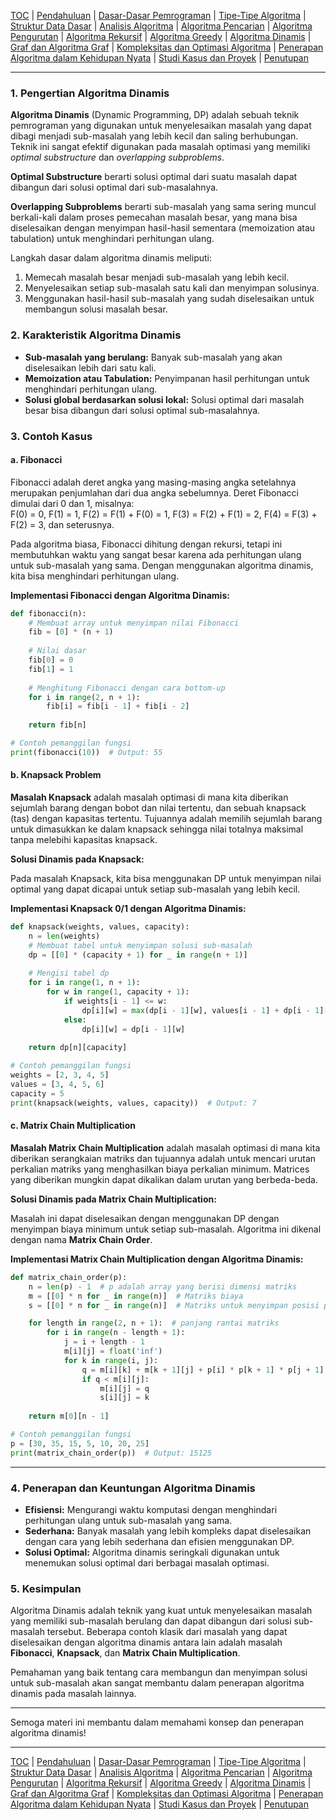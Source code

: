[TOC](README.md) | [Pendahuluan](Pendahuluan.md) | [Dasar-Dasar Pemrograman](DasarPemrograman.md) | [Tipe-Tipe Algoritma](TipeAlgoritma.md) | [Struktur Data Dasar](StrukturDataDasar.md) | [Analisis Algoritma](AnalisisAlgoritma.md) | [Algoritma Pencarian](AlgoritmaPencarian.md) | [Algoritma Pengurutan](AlgoritmaPengurutan.md) | [Algoritma Rekursif](AlgoritmaRekursif.md) | [Algoritma Greedy](AlgoritmaGreedy.md) | [Algoritma Dinamis](AlgoritmaDinamis.md) | [Graf dan Algoritma Graf](AlgoritmaGraf.md) | [Kompleksitas dan Optimasi Algoritma](KompleksitasdanOptimasiAlgoritma.md) | [Penerapan Algoritma dalam Kehidupan Nyata](PenerapanAlgoritma.md) | [Studi Kasus dan Proyek](StudiKasus.md) | [Penutupan](Penutupan.md)

---

### **1. Pengertian Algoritma Dinamis**

**Algoritma Dinamis** (Dynamic Programming, DP) adalah sebuah teknik pemrograman yang digunakan untuk menyelesaikan masalah yang dapat dibagi menjadi sub-masalah yang lebih kecil dan saling berhubungan. Teknik ini sangat efektif digunakan pada masalah optimasi yang memiliki *optimal substructure* dan *overlapping subproblems*.

**Optimal Substructure** berarti solusi optimal dari suatu masalah dapat dibangun dari solusi optimal dari sub-masalahnya.

**Overlapping Subproblems** berarti sub-masalah yang sama sering muncul berkali-kali dalam proses pemecahan masalah besar, yang mana bisa diselesaikan dengan menyimpan hasil-hasil sementara (memoization atau tabulation) untuk menghindari perhitungan ulang.

Langkah dasar dalam algoritma dinamis meliputi:
1. Memecah masalah besar menjadi sub-masalah yang lebih kecil.
2. Menyelesaikan setiap sub-masalah satu kali dan menyimpan solusinya.
3. Menggunakan hasil-hasil sub-masalah yang sudah diselesaikan untuk membangun solusi masalah besar.

### **2. Karakteristik Algoritma Dinamis**
- **Sub-masalah yang berulang:** Banyak sub-masalah yang akan diselesaikan lebih dari satu kali.
- **Memoization atau Tabulation:** Penyimpanan hasil perhitungan untuk menghindari perhitungan ulang.
- **Solusi global berdasarkan solusi lokal:** Solusi optimal dari masalah besar bisa dibangun dari solusi optimal sub-masalahnya.

### **3. Contoh Kasus**

#### **a. Fibonacci**

Fibonacci adalah deret angka yang masing-masing angka setelahnya merupakan penjumlahan dari dua angka sebelumnya. Deret Fibonacci dimulai dari 0 dan 1, misalnya:  
F(0) = 0, F(1) = 1, F(2) = F(1) + F(0) = 1, F(3) = F(2) + F(1) = 2, F(4) = F(3) + F(2) = 3, dan seterusnya.

Pada algoritma biasa, Fibonacci dihitung dengan rekursi, tetapi ini membutuhkan waktu yang sangat besar karena ada perhitungan ulang untuk sub-masalah yang sama. Dengan menggunakan algoritma dinamis, kita bisa menghindari perhitungan ulang.

**Implementasi Fibonacci dengan Algoritma Dinamis:**

```python
def fibonacci(n):
    # Membuat array untuk menyimpan nilai Fibonacci
    fib = [0] * (n + 1)
    
    # Nilai dasar
    fib[0] = 0
    fib[1] = 1
    
    # Menghitung Fibonacci dengan cara bottom-up
    for i in range(2, n + 1):
        fib[i] = fib[i - 1] + fib[i - 2]
    
    return fib[n]

# Contoh pemanggilan fungsi
print(fibonacci(10))  # Output: 55
```

#### **b. Knapsack Problem**

**Masalah Knapsack** adalah masalah optimasi di mana kita diberikan sejumlah barang dengan bobot dan nilai tertentu, dan sebuah knapsack (tas) dengan kapasitas tertentu. Tujuannya adalah memilih sejumlah barang untuk dimasukkan ke dalam knapsack sehingga nilai totalnya maksimal tanpa melebihi kapasitas knapsack.

**Solusi Dinamis pada Knapsack:**

Pada masalah Knapsack, kita bisa menggunakan DP untuk menyimpan nilai optimal yang dapat dicapai untuk setiap sub-masalah yang lebih kecil.

**Implementasi Knapsack 0/1 dengan Algoritma Dinamis:**

```python
def knapsack(weights, values, capacity):
    n = len(weights)
    # Membuat tabel untuk menyimpan solusi sub-masalah
    dp = [[0] * (capacity + 1) for _ in range(n + 1)]
    
    # Mengisi tabel dp
    for i in range(1, n + 1):
        for w in range(1, capacity + 1):
            if weights[i - 1] <= w:
                dp[i][w] = max(dp[i - 1][w], values[i - 1] + dp[i - 1][w - weights[i - 1]])
            else:
                dp[i][w] = dp[i - 1][w]
    
    return dp[n][capacity]

# Contoh pemanggilan fungsi
weights = [2, 3, 4, 5]
values = [3, 4, 5, 6]
capacity = 5
print(knapsack(weights, values, capacity))  # Output: 7
```

#### **c. Matrix Chain Multiplication**

**Masalah Matrix Chain Multiplication** adalah masalah optimasi di mana kita diberikan serangkaian matriks dan tujuannya adalah untuk mencari urutan perkalian matriks yang menghasilkan biaya perkalian minimum. Matrices yang diberikan mungkin dapat dikalikan dalam urutan yang berbeda-beda.

**Solusi Dinamis pada Matrix Chain Multiplication:**

Masalah ini dapat diselesaikan dengan menggunakan DP dengan menyimpan biaya minimum untuk setiap sub-masalah. Algoritma ini dikenal dengan nama **Matrix Chain Order**.

**Implementasi Matrix Chain Multiplication dengan Algoritma Dinamis:**

```python
def matrix_chain_order(p):
    n = len(p) - 1  # p adalah array yang berisi dimensi matriks
    m = [[0] * n for _ in range(n)]  # Matriks biaya
    s = [[0] * n for _ in range(n)]  # Matriks untuk menyimpan posisi pembagian optimal

    for length in range(2, n + 1):  # panjang rantai matriks
        for i in range(n - length + 1):
            j = i + length - 1
            m[i][j] = float('inf')
            for k in range(i, j):
                q = m[i][k] + m[k + 1][j] + p[i] * p[k + 1] * p[j + 1]
                if q < m[i][j]:
                    m[i][j] = q
                    s[i][j] = k
    
    return m[0][n - 1]

# Contoh pemanggilan fungsi
p = [30, 35, 15, 5, 10, 20, 25]
print(matrix_chain_order(p))  # Output: 15125
```

---

### **4. Penerapan dan Keuntungan Algoritma Dinamis**

- **Efisiensi:** Mengurangi waktu komputasi dengan menghindari perhitungan ulang untuk sub-masalah yang sama.
- **Sederhana:** Banyak masalah yang lebih kompleks dapat diselesaikan dengan cara yang lebih sederhana dan efisien menggunakan DP.
- **Solusi Optimal:** Algoritma dinamis seringkali digunakan untuk menemukan solusi optimal dari berbagai masalah optimasi.

### **5. Kesimpulan**

Algoritma Dinamis adalah teknik yang kuat untuk menyelesaikan masalah yang memiliki sub-masalah berulang dan dapat dibangun dari solusi sub-masalah tersebut. Beberapa contoh klasik dari masalah yang dapat diselesaikan dengan algoritma dinamis antara lain adalah masalah **Fibonacci**, **Knapsack**, dan **Matrix Chain Multiplication**.

Pemahaman yang baik tentang cara membangun dan menyimpan solusi untuk sub-masalah akan sangat membantu dalam penerapan algoritma dinamis pada masalah lainnya.

---

Semoga materi ini membantu dalam memahami konsep dan penerapan algoritma dinamis!


---
[TOC](README.md) | [Pendahuluan](Pendahuluan.md) | [Dasar-Dasar Pemrograman](DasarPemrograman.md) | [Tipe-Tipe Algoritma](TipeAlgoritma.md) | [Struktur Data Dasar](StrukturDataDasar.md) | [Analisis Algoritma](AnalisisAlgoritma.md) | [Algoritma Pencarian](AlgoritmaPencarian.md) | [Algoritma Pengurutan](AlgoritmaPengurutan.md) | [Algoritma Rekursif](AlgoritmaRekursif.md) | [Algoritma Greedy](AlgoritmaGreedy.md) | [Algoritma Dinamis](AlgoritmaDinamis.md) | [Graf dan Algoritma Graf](AlgoritmaGraf.md) | [Kompleksitas dan Optimasi Algoritma](KompleksitasdanOptimasiAlgoritma.md) | [Penerapan Algoritma dalam Kehidupan Nyata](PenerapanAlgoritma.md) | [Studi Kasus dan Proyek](StudiKasus.md) | [Penutupan](Penutupan.md)

